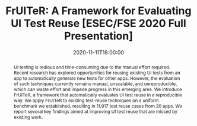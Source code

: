 ---
# Documentation: https://sourcethemes.com/academic/docs/managing-content/

title: "FrUITeR: A Framework for Evaluating UI Test Reuse [ESEC/FSE 2020 Full Presentation]"
event: The ACM Joint European Software Engineering Conference and Symposium on the Foundations of Software Engineering (ESEC/FSE)
event_url:
location: Virtual Event
address:
  street:
  city:
  region:
  postcode:
  country:
summary:
abstract: "UI testing is tedious and time-consuming due to the manual effort required. Recent research has explored opportunities for reusing existing UI tests from an app to automatically generate new tests for other apps. However, the evaluation of such techniques currently remains manual, unscalable, and unreproducible, which can waste effort and impede progress in this emerging area. We introduce FrUITeR, a framework that automatically evaluates UI test reuse in a reproducible way. We apply FrUITeR to existing test-reuse techniques on a uniform benchmark we established, resulting in 11,917 test reuse cases from 20 apps. We report several key findings aimed at improving UI test reuse that are missed by existing work."

# Talk start and end times.
#   End time can optionally be hidden by prefixing the line with `#`.
date: 2020-11-11T18:00:00
date_end: 
all_day: false

# Schedule page publish date (NOT talk date).
# publishDate: 2020-11-11T18:09:40-07:00

authors: ["Yixue Zhao", "Justin Chen", "Adriana Sejfia", "Marcelo Laser", "Jie M. Zhang", "Federica Sarro", "Mark Harman", "Nenad Medvidovic"]
tags: []

# Is this a featured talk? (true/false)
featured: true

# Featured image
# To use, add an image named `featured.jpg/png` to your page's folder. 
# Focal points: Smart, Center, TopLeft, Top, TopRight, Left, Right, BottomLeft, Bottom, BottomRight.
image:
  caption: ""
  focal_point: ""
  preview_only: false

# Custom links (optional).
#   Uncomment and edit lines below to show custom links.
links:
- name: Subscribe
  url: https://www.youtube.com/channel/UCn-EdIQUp1jZI1zahbXYLBw
  icon_pack: fab
  icon: youtube

# Optional filename of your slides within your talk's folder or a URL.
url_slides: https://speakerdeck.com/yixue_zhao/fruiter-a-framework-for-evaluating-ui-test-reuse

url_code:
url_pdf: https://arxiv.org/abs/2008.03427
url_video: https://youtu.be/zVWpT5aLyQo

# Markdown Slides (optional).
#   Associate this talk with Markdown slides.
#   Simply enter your slide deck's filename without extension.
#   E.g. `slides = "example-slides"` references `content/slides/example-slides.md`.
#   Otherwise, set `slides = ""`.
slides: ""

# Projects (optional).
#   Associate this post with one or more of your projects.
#   Simply enter your project's folder or file name without extension.
#   E.g. `projects = ["internal-project"]` references `content/project/deep-learning/index.md`.
#   Otherwise, set `projects = []`.
projects: []
---